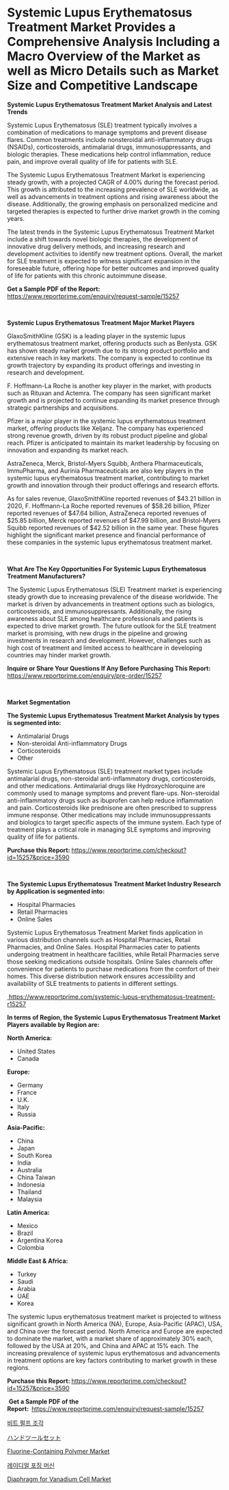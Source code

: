<p><h1>Systemic Lupus Erythematosus Treatment Market Provides a Comprehensive Analysis Including a Macro Overview of the Market as well as Micro Details such as Market Size and Competitive Landscape</h1></p><p><strong>Systemic Lupus Erythematosus Treatment Market Analysis and Latest Trends</strong></p>
<p><p>Systemic Lupus Erythematosus (SLE) treatment typically involves a combination of medications to manage symptoms and prevent disease flares. Common treatments include nonsteroidal anti-inflammatory drugs (NSAIDs), corticosteroids, antimalarial drugs, immunosuppressants, and biologic therapies. These medications help control inflammation, reduce pain, and improve overall quality of life for patients with SLE.</p><p>The Systemic Lupus Erythematosus Treatment Market is experiencing steady growth, with a projected CAGR of 4.00% during the forecast period. This growth is attributed to the increasing prevalence of SLE worldwide, as well as advancements in treatment options and rising awareness about the disease. Additionally, the growing emphasis on personalized medicine and targeted therapies is expected to further drive market growth in the coming years.</p><p>The latest trends in the Systemic Lupus Erythematosus Treatment Market include a shift towards novel biologic therapies, the development of innovative drug delivery methods, and increasing research and development activities to identify new treatment options. Overall, the market for SLE treatment is expected to witness significant expansion in the foreseeable future, offering hope for better outcomes and improved quality of life for patients with this chronic autoimmune disease.</p></p>
<p><strong>Get a Sample PDF of the Report:&nbsp;</strong> <a href="https://www.reportprime.com/enquiry/request-sample/15257">https://www.reportprime.com/enquiry/request-sample/15257</a></p>
<p>&nbsp;</p>
<p><strong>Systemic Lupus Erythematosus Treatment Major Market Players</strong></p>
<p><p>GlaxoSmithKline (GSK) is a leading player in the systemic lupus erythematosus treatment market, offering products such as Benlysta. GSK has shown steady market growth due to its strong product portfolio and extensive reach in key markets. The company is expected to continue its growth trajectory by expanding its product offerings and investing in research and development.</p><p>F. Hoffmann-La Roche is another key player in the market, with products such as Rituxan and Actemra. The company has seen significant market growth and is projected to continue expanding its market presence through strategic partnerships and acquisitions.</p><p>Pfizer is a major player in the systemic lupus erythematosus treatment market, offering products like Xeljanz. The company has experienced strong revenue growth, driven by its robust product pipeline and global reach. Pfizer is anticipated to maintain its market leadership by focusing on innovation and expanding its market reach.</p><p>AstraZeneca, Merck, Bristol-Myers Squibb, Anthera Pharmaceuticals, ImmuPharma, and Aurinia Pharmaceuticals are also key players in the systemic lupus erythematosus treatment market, contributing to market growth and innovation through their product offerings and research efforts.</p><p>As for sales revenue, GlaxoSmithKline reported revenues of $43.21 billion in 2020, F. Hoffmann-La Roche reported revenues of $58.26 billion, Pfizer reported revenues of $47.64 billion, AstraZeneca reported revenues of $25.85 billion, Merck reported revenues of $47.99 billion, and Bristol-Myers Squibb reported revenues of $42.52 billion in the same year. These figures highlight the significant market presence and financial performance of these companies in the systemic lupus erythematosus treatment market.</p></p>
<p>&nbsp;</p>
<p><strong>What Are The Key Opportunities For Systemic Lupus Erythematosus Treatment Manufacturers?</strong></p>
<p><p>The Systemic Lupus Erythematosus (SLE) Treatment market is experiencing steady growth due to increasing prevalence of the disease worldwide. The market is driven by advancements in treatment options such as biologics, corticosteroids, and immunosuppressants. Additionally, the rising awareness about SLE among healthcare professionals and patients is expected to drive market growth. The future outlook for the SLE treatment market is promising, with new drugs in the pipeline and growing investments in research and development. However, challenges such as high cost of treatment and limited access to healthcare in developing countries may hinder market growth.</p></p>
<p><strong>Inquire or Share Your Questions If Any Before Purchasing This Report:</strong> <a href="https://www.reportprime.com/enquiry/pre-order/15257">https://www.reportprime.com/enquiry/pre-order/15257</a></p>
<p>&nbsp;</p>
<p><strong>Market Segmentation</strong></p>
<p><strong>The Systemic Lupus Erythematosus Treatment Market Analysis by types is segmented into:</strong></p>
<p><ul><li>Antimalarial Drugs</li><li>Non-steroidal Anti-inflammatory Drugs</li><li>Corticosteroids</li><li>Other</li></ul></p>
<p><p>Systemic Lupus Erythematosus (SLE) treatment market types include antimalarial drugs, non-steroidal anti-inflammatory drugs, corticosteroids, and other medications. Antimalarial drugs like Hydroxychloroquine are commonly used to manage symptoms and prevent flare-ups. Non-steroidal anti-inflammatory drugs such as ibuprofen can help reduce inflammation and pain. Corticosteroids like prednisone are often prescribed to suppress immune response. Other medications may include immunosuppressants and biologics to target specific aspects of the immune system. Each type of treatment plays a critical role in managing SLE symptoms and improving quality of life for patients.</p></p>
<p><strong>Purchase this Report:&nbsp;</strong><a href="https://www.reportprime.com/checkout?id=15257&price=3590">https://www.reportprime.com/checkout?id=15257&price=3590</a></p>
<p>&nbsp;</p>
<p><strong>The Systemic Lupus Erythematosus Treatment Market Industry Research by Application is segmented into:</strong></p>
<p><ul><li>Hospital Pharmacies</li><li>Retail Pharmacies</li><li>Online Sales</li></ul></p>
<p><p>Systemic Lupus Erythematosus Treatment Market finds application in various distribution channels such as Hospital Pharmacies, Retail Pharmacies, and Online Sales. Hospital Pharmacies cater to patients undergoing treatment in healthcare facilities, while Retail Pharmacies serve those seeking medications outside hospitals. Online Sales channels offer convenience for patients to purchase medications from the comfort of their homes. This diverse distribution network ensures accessibility and availability of SLE treatments to patients in different settings.</p></p>
<p><a href="https://www.reportprime.com/systemic-lupus-erythematosus-treatment-r15257">&nbsp;https://www.reportprime.com/systemic-lupus-erythematosus-treatment-r15257</a></p>
<p><strong>In terms of Region, the Systemic Lupus Erythematosus Treatment Market Players available by Region are:</strong></p>
<p>
    <p> <strong> North America: </strong>
        <ul>
            <li>United States</li>
            <li>Canada</li>
        </ul>
        </p> 
    <p> <strong> Europe: </strong>
        <ul>
            <li>Germany</li>
            <li>France</li>
            <li>U.K.</li>
            <li>Italy</li>
            <li>Russia</li>
        </ul>
        </p> 
    <p> <strong> Asia-Pacific: </strong>
        <ul>
            <li>China</li>
            <li>Japan</li>
            <li>South Korea</li>
            <li>India</li>
            <li>Australia</li>
            <li>China Taiwan</li>
            <li>Indonesia</li>
            <li>Thailand</li>
            <li>Malaysia</li>
        </ul>
        </p> 
    <p> <strong> Latin America: </strong>
        <ul>
            <li>Mexico</li>
            <li>Brazil</li>
            <li>Argentina Korea</li>
            <li>Colombia</li>
        </ul>
        </p> 
    <p> <strong> Middle East & Africa: </strong>
        <ul>
            <li>Turkey</li>
            <li>Saudi</li>
            <li>Arabia</li>
            <li>UAE</li>
            <li>Korea</li>
        </ul>
    </p>
    </p>
<p><p>The systemic lupus erythematosus treatment market is projected to witness significant growth in North America (NA), Europe, Asia-Pacific (APAC), USA, and China over the forecast period. North America and Europe are expected to dominate the market, with a market share of approximately 30% each, followed by the USA at 20%, and China and APAC at 15% each. The increasing prevalence of systemic lupus erythematosus and advancements in treatment options are key factors contributing to market growth in these regions.</p></p>
<p><strong>Purchase this Report: </strong><a href="https://www.reportprime.com/checkout?id=15257&price=3590">https://www.reportprime.com/checkout?id=15257&price=3590</a></p>
<p>&nbsp;<strong>Get a Sample PDF of the Report:&nbsp;&nbsp;</strong><a href="https://www.reportprime.com/enquiry/request-sample/15257">https://www.reportprime.com/enquiry/request-sample/15257</a></p>
<p><strong></strong></p>
<p><p><a href="https://medium.com/@sherlock567567/%EB%B9%84%ED%8A%B8-%ED%8E%84%ED%94%84-%ED%8C%8C%EC%87%84-%EC%8B%9C%EC%9E%A5-%EC%8B%9C%EC%9E%A5-cagr-%EC%8B%9C%EC%9E%A5-%EB%8F%99%ED%96%A5-%EB%B0%8F-%EC%84%B1%EC%9E%A5-%EC%A0%84%EB%9E%B5%EC%97%90-%EB%8C%80%ED%95%9C-%ED%86%B5%EC%B0%B0%EB%A0%A5-e02a11b1bfb7">비트 펄프 조각</a></p><p><a href="https://medium.com/@bonniehoppe1/%E6%89%8B%E9%81%93%E5%85%B7%E3%82%BB%E3%83%83%E3%83%88%E3%81%AE%E5%B8%82%E5%A0%B4%E5%88%86%E6%9E%90-%E3%81%9D%E3%81%AEcagr-%E5%B8%82%E5%A0%B4%E3%82%BB%E3%82%B0%E3%83%A1%E3%83%B3%E3%83%86%E3%83%BC%E3%82%B7%E3%83%A7%E3%83%B3-%E3%81%9D%E3%81%97%E3%81%A6%E3%82%B0%E3%83%AD%E3%83%BC%E3%83%90%E3%83%AB%E6%A5%AD%E7%95%8C%E6%A6%82%E8%A6%81-cfb50b79e5ad">ハンドツールセット</a></p><p><a href="https://www.linkedin.com/pulse/fluorine-containing-polymer-market-size-growth-outlook-from-2024-23tke?trackingId=40LGbB1zbQQrPT46POjryQ%3D%3D">Fluorine-Containing Polymer Market</a></p><p><a href="https://medium.com/@kasandrarempel/%EB%9D%BC%EB%94%94%EC%96%BC-%EB%8B%A8%EC%A1%B0-%EA%B8%B0%EA%B3%84-%EC%8B%9C%EC%9E%A5-%EA%B7%9C%EB%AA%A8-cagr-%ED%8A%B8%EB%A0%8C%EB%93%9C-2024-2030-c6d26dc85478">레이디얼 포징 머신</a></p><p><a href="https://www.linkedin.com/pulse/diaphragm-vanadium-cell-market-size-global-industry-overview-8ykpe?trackingId=9yqazPgLTS3PM0mJEpCV9g%3D%3D">Diaphragm for Vanadium Cell Market</a></p></p>